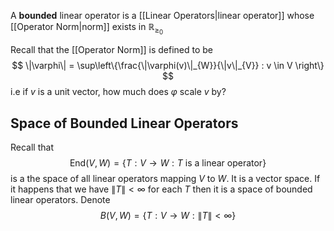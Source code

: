 A **bounded** linear operator is a [[Linear Operators|linear operator]] whose [[Operator Norm|norm]] exists in $\mathbb{R}_{\geq_{0}}$

Recall that the [[Operator Norm]] is defined to be
$$
\|\varphi\| = \sup\left\{\frac{\|\varphi(v)\|_{W}}{\|v\|_{V}}  : v \in V \right\} 
$$
i.e if $v$ is a unit vector, how much does $\varphi$ scale $v$ by?

## Space of Bounded Linear Operators

Recall that
$$
\text{End}(V,W) = \{T:V\rightarrow W : T \text{ is a linear operator} \}
$$
is a the space of all linear operators mapping $V$ to $W$. It is a vector space. If it happens that we have $\|T\|<\infty$ for each $T$ then it is a space of bounded linear operators. Denote
$$
B(V,W) = \{T : V\rightarrow W : \|T\|<\infty \}
$$
